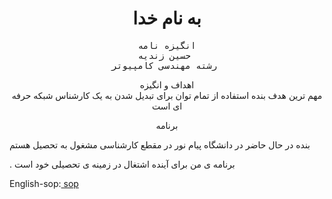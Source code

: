 <title>انگیزه نامه</title>

<body style="background-color:pwoder blue;">
<h1 style="text-align:center;">به نام خدا</h1>
<pre style="text-align:center;">
انگیزه نامه
حسین زندیه 
رشته مهندسی کامپیوتر 
</pre>
<p style="text-align:center;">
اهداف و انگیزه

<br>
 مهم ترین هدف بنده استفاده از تمام توان برای تبدیل شدن به یک کارشناس شبکه حرفه ای است

<p style="text-align:center;">
برنامه
<br>

   بنده در حال حاضر در دانشگاه پیام نور در مقطع کارشناسی مشغول به تحصیل هستم     

  . برنامه ی من برای آینده اشتغال در زمینه ی تحصیلی خود است  

  


<p style="text-align:center;">





English-sop:<a href=""> sop</a>

